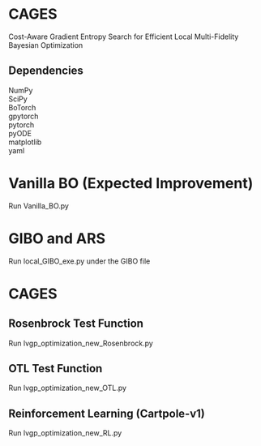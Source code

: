 # CAGES
Cost-Aware Gradient Entropy Search for Efficient Local
Multi-Fidelity Bayesian Optimization

Dependencies
------------

NumPy \
SciPy \
BoTorch \
gpytorch \
pytorch \
pyODE \
matplotlib \
yaml

# Vanilla BO (Expected Improvement)
Run Vanilla_BO.py

# GIBO and ARS
Run local_GIBO_exe.py under the GIBO file

# CAGES 
Rosenbrock Test Function
------------
Run lvgp_optimization_new_Rosenbrock.py

OTL Test Function
------------
Run lvgp_optimization_new_OTL.py

Reinforcement Learning (Cartpole-v1)
------------
Run lvgp_optimization_new_RL.py
